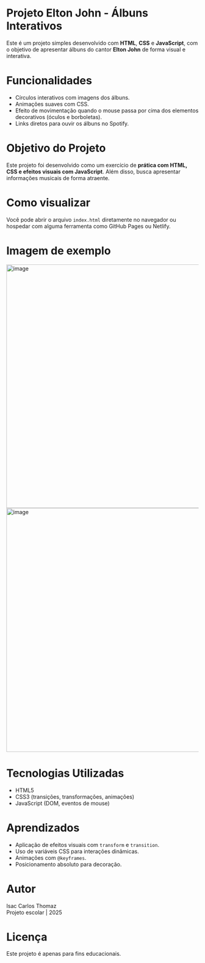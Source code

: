 
# Projeto Elton John - Álbuns Interativos

Este é um projeto simples desenvolvido com **HTML**, **CSS** e **JavaScript**, com o objetivo de apresentar álbuns do cantor **Elton John** de forma visual e interativa.

# Funcionalidades

- Círculos interativos com imagens dos álbuns.
- Animações suaves com CSS.
- Efeito de movimentação quando o mouse passa por cima dos elementos decorativos (óculos e borboletas).
- Links diretos para ouvir os álbuns no Spotify.

# Objetivo do Projeto

Este projeto foi desenvolvido como um exercício de **prática com HTML, CSS e efeitos visuais com JavaScript**. Além disso, busca apresentar informações musicais de forma atraente.


# Como visualizar

Você pode abrir o arquivo `index.html` diretamente no navegador ou hospedar com alguma ferramenta como GitHub Pages ou Netlify.

# Imagem de exemplo

<img width="1352" height="638" alt="image" src="https://github.com/user-attachments/assets/bf93a375-86f6-4b33-bb99-31af12f71d90" />
<img width="1350" height="639" alt="image" src="https://github.com/user-attachments/assets/072101d5-11ba-4557-9da8-a117d80461f6" />


# Tecnologias Utilizadas

- HTML5
- CSS3 (transições, transformações, animações)
- JavaScript (DOM, eventos de mouse)

# Aprendizados

- Aplicação de efeitos visuais com `transform` e `transition`.
- Uso de variáveis CSS para interações dinâmicas.
- Animações com `@keyframes`.
- Posicionamento absoluto para decoração.

# Autor

Isac Carlos Thomaz  
Projeto escolar | 2025

# Licença

Este projeto é apenas para fins educacionais.  
